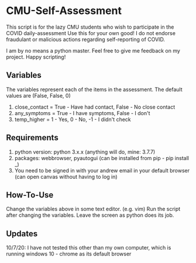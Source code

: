 # CMU-Self-Assessment

This script is for the lazy CMU students who wish to participate in the COVID daily-assessment
Use this for your own good! I do not endorse fraudulant or malicious actions regarding
self-reporting of COVID.

I am by no means a python master. Feel free to give me feedback on my project. Happy scripting!

## Variables
The variables represent each of the items in the assessment.
The default values are (False, False, 0)

1. close_contact = True - Have had contact, False - No close contact
2. any_symptoms  = True - I have symptoms,  False - I don't
3. temp_higher   = 1 - Yes,    0 - No,    -1 - I didn't check

## Requirements
1. python version: python 3.x.x          (anything will do, mine: 3.7.7)
2. packages:       webbrowser, pyautogui (can be installed from pip - pip install _)
3. You need to be signed in with your andrew email in your default browser (can open canvas without having to log in)

## How-To-Use
Change the variables above in some text editor. (e.g. vim)
Run the script after changing the variables. Leave the screen as python does its job.

## Updates
10/7/20: I have not tested this other than my own computer, which is running windows 10 - chrome as its default browser
